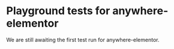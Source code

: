 # Playground tests for anywhere-elementor
We are still awaiting the first test run for anywhere-elementor.
